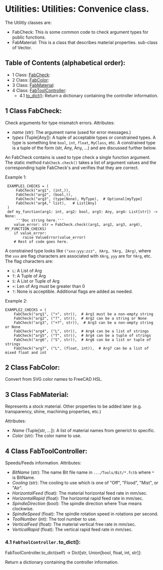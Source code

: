 # Utilities: Utilities: Convenice class.
The Utilitly classes are:
* FabCheck:
  This is some common code to check argument types for public functions.
* FabMaterial:
  This is a class that describes material properties.
  sub-class of Vector.

## Table of Contents (alphabetical order):

* 1 Class: [FabCheck](#utilities--fabcheck):
* 2 Class: [FabColor](#utilities--fabcolor):
* 3 Class: [FabMaterial](#utilities--fabmaterial):
* 4 Class: [FabToolController](#utilities--fabtoolcontroller):
  * 4.1 [to_dict()](#utilities----to-dict): Return a dictionary containing the controller information.

## <a name="utilities--fabcheck"></a>1 Class FabCheck:

Check arguments for type mismatch errors.
Attributes:
* *name* (str):
   The argument name (used for error messages.)
* *types* (Tuple[Any]):
  A tuple of acceptable types or constrained types.  A type is something line `bool`, `int`,
  `float`, `MyClass`, etc.   A constrained type is a tuple of the form (str, Any, Any, ...)
  and are discussed further below.

An FabCheck contains is used to type check a single function argument.
The static method `FabCheck.check()` takes a list of argument values and the
corresponding tuple FabCheck's and verifies that they are correct.

Example 1:

     EXAMPLE1_CHECKS = (
         FabCheck("arg1", (int,)),
         FabCheck("arg2", (bool,)),
         FabCheck("arg3", (type(None), MyType),  # Optional[myType]
         FabCheck("arg4," list),   # List[Any]
     )
     def my_function(arg1: int, arg2: bool, arg3: Any, arg4: List[str]) -> None:
         '''Doc string here.'''
        value_error: str = FabCheck.check((arg1, arg2, arg3, arg4), MY_FUNCTION_CHECKS)
        if value_error:
            raise ValueError(value_error)
        # Rest of code goes here.

A constrained type looks like `("xxx:yyy:zzz", XArg, YArg, ZArg)`, where the `xxx` are flag
characters are associated with `XArg`, `yyy` are for `YArg`, etc.  The flag characters are:
* `L`: A List of Arg
* `T`: A Tuple of Arg
* `S`: A List or Tuple of Arg
* `+`: Len of Arg must be greater than 0
* `?`: None is acceptible.
Additional flags are added as needed.

Example 2:

    EXAMPLE2_CHECKS = (
        FabCheck("arg1", ("+", str)),  # Arg1 must be a non-empty string
        FabCheck("arg2", ("?", str)),  # Arg2 can be a string or None
        FabCheck("arg3", ("+?", str)),  # Arg3 can be a non-empty string or None
        FabCheck("arg4", ("L", str)),  # Arg4 can be a list of strings
        FabCheck("arg5", ("T", str)),  # Arg4 can be a tuple of strings
        FabCheck("arg6", ("S", str)),  # Arg6 can be a list or tuple of strings
        FabCheck("arg7", ("L", (float, int)),  # Arg7 can be a list of mixed float and int


## <a name="utilities--fabcolor"></a>2 Class FabColor:

Convert from SVG color names to FreeCAD HSL.


## <a name="utilities--fabmaterial"></a>3 Class FabMaterial:

Represents a stock material.
Other properties to be added later (e.g. transparency, shine, machining properties, etc.)

Attributes:
* *Name* (Tuple[str, ...]): A list of material names from generict to specific.
* *Color* (str): The color name to use.


## <a name="utilities--fabtoolcontroller"></a>4 Class FabToolController:

Speeds/Feeds information.
Attributes:
* *BitName* (str): The name Bit file name in `.../Tools/Bit/*.fctb` where `*` is BitName.
* *Cooling* (str): The cooling to use which is one of "Off", "Flood", "Mist", or "Air".
* *HorizontalFeed* (float): The material horizontal feed rate in mm/sec.
* *HorizontalRapid* (float): The horizontal rapid feed rate in mm/sec.
* *SpindleDirection* (bool): The spindle direction where True means clockwise.
* *SpindleSpeed* (float): The spindle rotation speed in rotations per second.
* *ToolNumber* (int): The tool number to use.
* *VerticalFeed* (float): The material vertical free rate in mm/sec.
* *VerticalRapid* (float): The vertical rapid feed rate in mm/sec.

### <a name="utilities----to-dict"></a>4.1 `FabToolController.`to_dict():

FabToolController.to_dict(self) -> Dict[str, Union[bool, float, int, str]]:

Return a dictionary containing the controller information.



